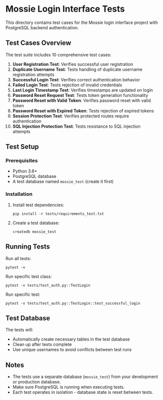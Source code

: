 # Mossie Login Interface Tests

This directory contains test cases for the Mossie login interface project with PostgreSQL backend authentication.

## Test Cases Overview

The test suite includes 10 comprehensive test cases:

1. **User Registration Test**: Verifies successful user registration
2. **Duplicate Username Test**: Tests handling of duplicate username registration attempts
3. **Successful Login Test**: Verifies correct authentication behavior
4. **Failed Login Test**: Tests rejection of invalid credentials
5. **Last Login Timestamp Test**: Verifies timestamps are updated on login
6. **Password Reset Request Test**: Tests token generation functionality
7. **Password Reset with Valid Token**: Verifies password reset with valid token
8. **Password Reset with Expired Token**: Tests rejection of expired tokens
9. **Session Protection Test**: Verifies protected routes require authentication
10. **SQL Injection Protection Test**: Tests resistance to SQL injection attempts

## Test Setup

### Prerequisites

- Python 3.6+
- PostgreSQL database
- A test database named `mossie_test` (create it first)

### Installation

1. Install test dependencies:
   ```
   pip install -r tests/requirements_test.txt
   ```

2. Create a test database:
   ```
   createdb mossie_test
   ```

## Running Tests

Run all tests:
```
pytest -v
```

Run specific test class:
```
pytest -v tests/test_auth.py::TestLogin
```

Run specific test:
```
pytest -v tests/test_auth.py::TestLogin::test_successful_login
```

## Test Database

The tests will:
- Automatically create necessary tables in the test database
- Clean up after tests complete
- Use unique usernames to avoid conflicts between test runs

## Notes

- The tests use a separate database (`mossie_test`) from your development or production database.
- Make sure PostgreSQL is running when executing tests.
- Each test operates in isolation - database state is reset between tests.
